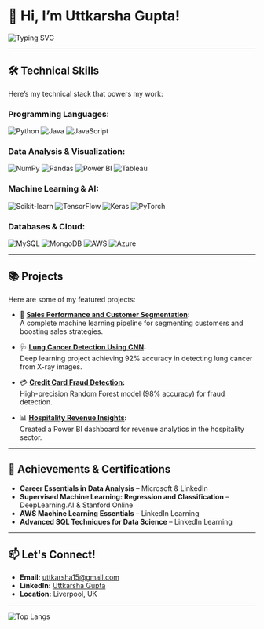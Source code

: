 # 👋 Hi, I’m Uttkarsha Gupta!  

![Typing SVG](https://readme-typing-svg.herokuapp.com?color=%2336BCF7&lines=Data+Analyst+%7C+Machine+Learning+Engineer;Python%2C+SQL+%26+Power+BI+Expert;NLP+%26+Computer+Vision;AI-Powered+Business+Insights)

---

## 🛠️ Technical Skills
Here’s my technical stack that powers my work:

### Programming Languages:
![Python](https://img.shields.io/badge/-Python-3776AB?logo=python&logoColor=white&style=for-the-badge)
![Java](https://img.shields.io/badge/-Java-007396?logo=java&logoColor=white&style=for-the-badge)
![JavaScript](https://img.shields.io/badge/-JavaScript-F7DF1E?logo=javascript&logoColor=black&style=for-the-badge)

### Data Analysis & Visualization:
![NumPy](https://img.shields.io/badge/-NumPy-013243?logo=numpy&logoColor=white&style=for-the-badge)
![Pandas](https://img.shields.io/badge/-Pandas-150458?logo=pandas&logoColor=white&style=for-the-badge)
![Power BI](https://img.shields.io/badge/-Power%20BI-F2C811?logo=powerbi&logoColor=black&style=for-the-badge)
![Tableau](https://img.shields.io/badge/-Tableau-E97627?logo=tableau&logoColor=white&style=for-the-badge)

### Machine Learning & AI:
![Scikit-learn](https://img.shields.io/badge/-Scikit%20Learn-F7931E?logo=scikit-learn&logoColor=white&style=for-the-badge)
![TensorFlow](https://img.shields.io/badge/-TensorFlow-FF6F00?logo=tensorflow&logoColor=white&style=for-the-badge)
![Keras](https://img.shields.io/badge/-Keras-D00000?logo=keras&logoColor=white&style=for-the-badge)
![PyTorch](https://img.shields.io/badge/-PyTorch-EE4C2C?logo=pytorch&logoColor=white&style=for-the-badge)

### Databases & Cloud:
![MySQL](https://img.shields.io/badge/-MySQL-4479A1?logo=mysql&logoColor=white&style=for-the-badge)
![MongoDB](https://img.shields.io/badge/-MongoDB-47A248?logo=mongodb&logoColor=white&style=for-the-badge)
![AWS](https://img.shields.io/badge/-AWS-232F3E?logo=amazon-aws&logoColor=white&style=for-the-badge)
![Azure](https://img.shields.io/badge/-Azure-0078D4?logo=microsoft-azure&logoColor=white&style=for-the-badge)

---

## 📚 Projects
Here are some of my featured projects:

- 🛒 **[Sales Performance and Customer Segmentation](https://github.com/uttkarshagupta/Sales-Performance-Customer-Segmentation-using-End-to-End-Data-Analysis-and-machine-learning-project):**  
   A complete machine learning pipeline for segmenting customers and boosting sales strategies.

- 🩺 **[Lung Cancer Detection Using CNN](https://github.com/uttkarshagupta/Lung-Cancer-Detection-using-Convolutional-Neural-Network-CNN):**  
   Deep learning project achieving 92% accuracy in detecting lung cancer from X-ray images.

- 💳 **[Credit Card Fraud Detection](https://github.com/uttkarshagupta/Credit_card_Fraud_Detection):**  
   High-precision Random Forest model (98% accuracy) for fraud detection.

- 📊 **[Hospitality Revenue Insights](https://github.com/uttkarshagupta/Hospitality_domain_Revenue_Insights_Powerbi_Dashboard):**  
   Created a Power BI dashboard for revenue analytics in the hospitality sector.

---

## 🌟 Achievements & Certifications
- **Career Essentials in Data Analysis** – Microsoft & LinkedIn  
- **Supervised Machine Learning: Regression and Classification** – DeepLearning.AI & Stanford Online  
- **AWS Machine Learning Essentials** – LinkedIn Learning  
- **Advanced SQL Techniques for Data Science** – LinkedIn Learning  

---

## 📫 Let's Connect!
- **Email:** [uttkarsha15@gmail.com](mailto:uttkarsha15@gmail.com)  
- **LinkedIn:** [Uttkarsha Gupta](https://www.linkedin.com/in/uttkarsha-gupta/)  
- **Location:** Liverpool, UK  

---
![Top Langs](https://github-readme-stats.vercel.app/api/top-langs/?username=uttkarshagupta&layout=compact&theme=radical)

